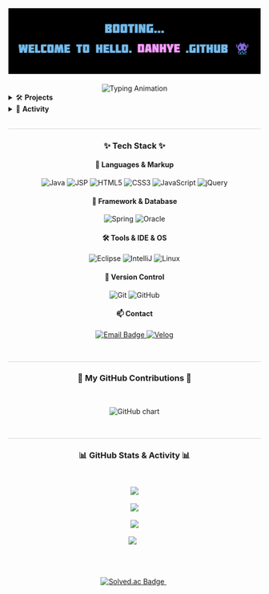 <!-- 💡 Header Section -->
<div align="center">
  <img src="https://github.com/danhye/danhye/blob/main/readme.jpg" alt="Banner" />
</div>
<br/>
<div align="center">
  <img src="https://readme-typing-svg.demolab.com?font=JetBrains+Mono&duration=2000&pause=1500&color=000000&center=true&vCenter=true&width=800&lines=%2F%2F%20TODO%20%3A%20keep%20LEEvelUp()%20%F0%9F%9A%80" alt="Typing Animation" />
</div>

<!-- 🛠️ Projects Section -->
<details>
<summary>🛠️ <strong>Projects</strong></summary>
<div markdown="1">
<br/>

| 출시 기간 | 프로젝트 | 소개 | 바로가기 |
|:--:|:--:|:--:|:--:|
| 2023.07.10 ~ 2023.08.25 | 🎬 기가박스 | 영화관 예매 웹사이트 | [🔗](https://github.com/danhye/GIGABOX) |
| 2023.06.07 ~ 2023.07.10 | 📚 책다방 | 도서 소셜 커뮤니티 사이트 | [🔗](https://github.com/danhye/bookDabang) |

</div>
</details>

<!-- 📌 Activity Section -->
<details>
<summary>📌 <strong>Activity</strong></summary>
<div markdown="1">
<br/>

| 기간 | 활동 | 상태 | 역할/내용 |
|:--:|:--:|:--:|:--:|
| 2025.07 ~ 현재 | SSAFY 14기 (삼성청년 SW·AI 아카데미) | 진행중 | 백엔드 개발 역량 강화 및 AI 응용 학습 |
| 2023.12 ~ 2025.06 | (주)다우기술 서비스운영팀 | 근무 종료 | 기술지원 (Java 기반 Agent 연동, 로그 분석, API 연동 등) |
| 2023.03 ~ 2023.08 | 쌍용교육센터 | 수료 | Java/Spring 기반 풀스택 개발 교육 수료 |

</div>
</details>

<!-- 📏 구분선 -->
<br>
<hr style="border: none; height: 0.5px; background-color: #d3d3d3; ;" />

<!-- ✨ Tech Stack Section -->
<h3 align="center">✨ Tech Stack ✨</h3>

<h4 align="center">📌 Languages & Markup</h4>
<p align="center">
  <img src="https://img.shields.io/badge/Java-ED8B00?style=for-the-badge&logo=openjdk&logoColor=white" alt="Java"/>
  <img src="https://img.shields.io/badge/JSP-00599C?style=for-the-badge&logo=apachetomcat&logoColor=white" alt="JSP"/>
  <img src="https://img.shields.io/badge/HTML5-E34F26?style=for-the-badge&logo=html5&logoColor=white" alt="HTML5"/>
  <img src="https://img.shields.io/badge/CSS3-1572B6?style=for-the-badge&logo=css3&logoColor=white" alt="CSS3"/>
  <img src="https://img.shields.io/badge/JavaScript-F7DF1E?style=for-the-badge&logo=javascript&logoColor=black" alt="JavaScript"/>
  <img src="https://img.shields.io/badge/jQuery-0769AD?style=for-the-badge&logo=jquery&logoColor=white" alt="jQuery"/>
</p>

<h4 align="center">🌿 Framework & Database</h4>
<p align="center">
  <img src="https://img.shields.io/badge/Spring-6DB33F?style=for-the-badge&logo=spring&logoColor=white" alt="Spring"/>
  <img src="https://img.shields.io/badge/Oracle-F80000?style=for-the-badge&logo=oracle&logoColor=white" alt="Oracle"/>
</p>

<h4 align="center">🛠️ Tools & IDE & OS</h4>
<p align="center">
  <img src="https://img.shields.io/badge/Eclipse-2C2255?style=for-the-badge&logo=eclipseide&logoColor=white" alt="Eclipse"/>
  <img src="https://img.shields.io/badge/IntelliJ%20IDEA-000000?style=for-the-badge&logo=intellijidea&logoColor=white" alt="IntelliJ"/>
  <img src="https://img.shields.io/badge/Linux-FCC624?style=for-the-badge&logo=linux&logoColor=black" alt="Linux"/>
</p>

<h4 align="center">🔧 Version Control</h4>
<p align="center">
  <img src="https://img.shields.io/badge/Git-F05032?style=for-the-badge&logo=git&logoColor=white" alt="Git"/>
  <img src="https://img.shields.io/badge/GitHub-181717?style=for-the-badge&logo=github&logoColor=white" alt="GitHub"/>
</p>

<h4 align="center">📫 Contact</h4>
<p align="center">
  <a href="mailto:dan0628@naver.com">
    <img src="https://img.shields.io/badge/Email-4A90E2?style=for-the-badge&logo=maildotru&logoColor=white" alt="Email Badge"/>
  </a>
  <a href="https://velog.io/@danhye821">
    <img src="https://img.shields.io/badge/Velog-1EBC8F?style=for-the-badge&logo=velog&logoColor=white" alt="Velog"/>
  </a>
</p>

<!-- 📏 구분선 -->
<br>
<hr style="border: none; height: 0.5px; background-color: #d3d3d3; ;" />

<h3 align="center">🌱 My GitHub Contributions 🌱</h3>
<br>
<p align="center">
  <img src="https://ghchart.rshah.org/FF69B4/danhye" alt="GitHub chart" />
</p>
<br>

<!-- 📏 구분선 -->
<hr style="border: none; height: 0.5px; background-color: #d3d3d3; ;" />
<h3 align="center">📊 GitHub Stats & Activity 📊</h3>

<br>
<p align="center">
  <a href="https://github.com/danhye">
    <img src="https://github-readme-stats.vercel.app/api?username=danhye&count_private=true&show_icons=true&theme=radical" height="165"/>
  </a>
</p>


<!--
  <a href="https://solved.ac/danhye">
    <img src="http://mazandi.herokuapp.com/api?handle=dan0628&theme=dark" alt="Solved.ac Grass"/>
  </a>
-->

<p align="center">
  <a href="https://wakatime.com/@danhye">
    <img src="https://github-readme-stats.vercel.app/api/wakatime?username=96edd70f-15d3-4d1e-acdd-7deed78dbe54&layout=compact&theme=radical" height="200"/>
  </a>
</p>
  <p align="center">
  <a href="https://github.com/danhye">
    <img src="https://github-readme-stats.vercel.app/api/top-langs/?username=danhye&layout=compact&theme=radical" height="165"/>
  </a>
</p>
<p align="center">
  <img src="https://wakatime.com/badge/user/96edd70f-15d3-4d1e-acdd-7deed78dbe54.svg?style=flat-square"/>
  &nbsp;

</p>

<br><br>
<p align="center">
  <a href="https://solved.ac/dan0628">
    <img src="http://mazassumnida.wtf/api/v2/generate_badge?boj=dan0628" alt="Solved.ac Badge"/>
  </a>
  &nbsp;
</p>

